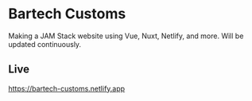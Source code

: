 # Bartech Customs

Making a JAM Stack website using Vue, Nuxt, Netlify, and more.
Will be updated continuously.

## Live

https://bartech-customs.netlify.app
